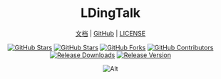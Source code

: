 <div align="center">

<h1>LDingTalk</h1>

[文档](docs/index.md) |
[GitHub](https://github.com/xyz8848) |
[LICENSE](LICENSE)

[![GitHub Stars](https://img.shields.io/github/stars/xyz8848/LDingTalk)](https://github.com/xyz8848/LDingTalk/stargazers)
[![GitHub Stars](https://img.shields.io/github/watchers/xyz8848/LDingTalk)](https://github.com/xyz8848/LDingTalk/watchers)
[![GitHub Forks](https://img.shields.io/github/forks/xyz8848/LDingTalk)](https://github.com/xyz8848/LDingTalk/network/members)
[![GitHub Contributors](https://img.shields.io/github/all-contributors/xyz8848/LDingTalk)](https://github.com/xyz8848/LDingTalk/graphs/contributors)
[![Release Downloads](https://img.shields.io/github/downloads/xyz8848/LDingTalk/total)](https://github.com/xyz8848/LDingTalk/releases/latest)
[![Release Version](https://img.shields.io/github/v/release/xyz8848/LDingTalk)](https://github.com/xyz8848/LDingTalk/releases/latest)

![Alt](https://repobeats.axiom.co/api/embed/23c36ec9d386a2cad477f3886403476d1a39faad.svg)

</div>
